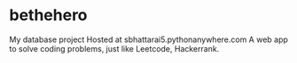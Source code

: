 # bethehero
My database project
Hosted at sbhattarai5.pythonanywhere.com
A web app to solve coding problems, just like Leetcode, Hackerrank.

